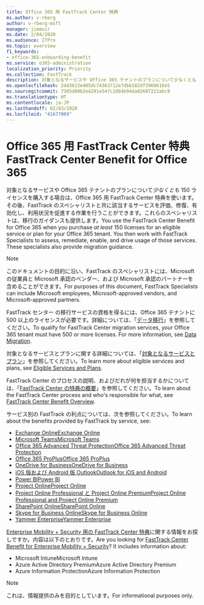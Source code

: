 ```yaml
---
title: Office 365 用 FastTrack Center 特典
ms.author: v-rberg
author: v-rberg-msft
manager: jimmuir
ms.date: 2/04/2020
ms.audience: ITPro
ms.topic: overview
f1_keywords:
- office-365-onboarding-benefit
ms.service: o365-administration
localization_priority: Priority
ms.collection: FastTrack
description: 対象となるサービスや Office 365 テナントのプランについて少なくとも 150 ライセンスを購入する場合は、Office 365 用 FastTrack Center 特典を使います。その後、FastTrack のスペシャリストと共に該当するサービスを評価、修復、有効化し、利用状況を促進する作業を行うことができます。これらのスペシャリストは、移行のガイダンスも提供します。
ms.openlocfilehash: 2dd3622e405dc74363712efdbb182df3969616e5
ms.sourcegitcommit: 7365d80b2e4291e547c2d84b94da02697221abc9
ms.translationtype: HT
ms.contentlocale: ja-JP
ms.lasthandoff: 02/03/2020
ms.locfileid: "41677069"
---
```

# <a name="fasttrack-center-benefit-for-office-365"></a><span data-ttu-id="21a0e-105">Office 365 用 FastTrack Center 特典</span><span class="sxs-lookup"><span data-stu-id="21a0e-105">FastTrack Center Benefit for Office 365</span></span>

<span data-ttu-id="21a0e-p102">対象となるサービスや Office 365 テナントのプランについて*少なくとも* 150 ライセンスを購入する場合は、Office 365 用 FastTrack Center 特典を使います。その後、FastTrack のスペシャリストと共に該当するサービスを評価、修復、有効化し、利用状況を促進する作業を行うことができます。これらのスペシャリストは、移行のガイダンスも提供します。</span><span class="sxs-lookup"><span data-stu-id="21a0e-p102">You use the FastTrack Center Benefit for Office 365 when you purchase  *at least*  150 licenses for an eligible service or plan for your Office 365 tenant. You then work with FastTrack Specialists to assess, remediate, enable, and drive usage of those services. These specialists also provide migration guidance.</span></span> 
  
> [!NOTE]
> <span data-ttu-id="21a0e-109">このドキュメントの目的に沿い、FastTrack のスペシャリストには、Microsoft の従業員と Microsoft 承認のベンダー、および Microsoft 承認のパートナーを含めることができます。</span><span class="sxs-lookup"><span data-stu-id="21a0e-109">For purposes of this document, FastTrack Specialists can include Microsoft employees, Microsoft-approved vendors, and Microsoft-approved partners.</span></span> 
  
<span data-ttu-id="21a0e-p103">FastTrack センター の移行サービスの資格を得るには、Office 365 テナントに 500 以上のライセンスが必要です。詳細については、「[データ移行](O365-data-migration.md)」を参照してください。</span><span class="sxs-lookup"><span data-stu-id="21a0e-p103">To qualify for FastTrack Center migration services, your Office 365 tenant must have 500 or more licenses. For more information, see [Data Migration](O365-data-migration.md).</span></span>
  
<span data-ttu-id="21a0e-112">対象となるサービスとプランに関する詳細については、「[対象となるサービスとプラン](M365-eligible-services-and-plans.md)」を参照してください。</span><span class="sxs-lookup"><span data-stu-id="21a0e-112">To learn more about eligible services and plans, see [Eligible Services and Plans](M365-eligible-services-and-plans.md).</span></span>
  
<span data-ttu-id="21a0e-113">FastTrack Center のプロセスの説明、およびだれが何を担当するかについては、「[FastTrack Center の特典の概要](O365-fasttrack-benefit-overview.md)」を参照してください。</span><span class="sxs-lookup"><span data-stu-id="21a0e-113">To learn about the FastTrack Center process and who's responsible for what, see [FastTrack Center Benefit Overview](O365-fasttrack-benefit-overview.md).</span></span>

<span data-ttu-id="21a0e-114">サービス別の FastTrack の利点については、次を参照してください。</span><span class="sxs-lookup"><span data-stu-id="21a0e-114">To learn about the benefits provided by FastTrack by service, see:</span></span>

- [<span data-ttu-id="21a0e-115">Exchange Online</span><span class="sxs-lookup"><span data-stu-id="21a0e-115">Exchange Online</span></span>](O365-fasttrack-responsibilities.md#exchange-online)
- [<span data-ttu-id="21a0e-116">Microsoft Teams</span><span class="sxs-lookup"><span data-stu-id="21a0e-116">Microsoft Teams</span></span>](O365-fasttrack-responsibilities.md#microsoft-teams)
- [<span data-ttu-id="21a0e-117">Office 365 Advanced Threat Protection</span><span class="sxs-lookup"><span data-stu-id="21a0e-117">Office 365 Advanced Threat Protection</span></span>](O365-fasttrack-responsibilities.md#office-365-advanced-threat-protection)
- [<span data-ttu-id="21a0e-118">Office 365 ProPlus</span><span class="sxs-lookup"><span data-stu-id="21a0e-118">Office 365 ProPlus</span></span>](O365-fasttrack-responsibilities.md#office-365-proplus)
- [<span data-ttu-id="21a0e-119">OneDrive for Business</span><span class="sxs-lookup"><span data-stu-id="21a0e-119">OneDrive for Business</span></span>](O365-fasttrack-responsibilities.md#onedrive-for-business)
- [<span data-ttu-id="21a0e-120">iOS 版および Android 版 Outlook</span><span class="sxs-lookup"><span data-stu-id="21a0e-120">Outlook for iOS and Android</span></span>](O365-fasttrack-responsibilities.md#outlook-for-ios-and-android)
- [<span data-ttu-id="21a0e-121">Power BI</span><span class="sxs-lookup"><span data-stu-id="21a0e-121">Power BI</span></span>](O365-fasttrack-responsibilities.md#power-bi)
- [<span data-ttu-id="21a0e-122">Project Online</span><span class="sxs-lookup"><span data-stu-id="21a0e-122">Project Online</span></span>](O365-fasttrack-responsibilities.md#project-online)
- [<span data-ttu-id="21a0e-123">Project Online Professional と Project Online Premium</span><span class="sxs-lookup"><span data-stu-id="21a0e-123">Project Online Professional and Project Online Premium</span></span>](O365-fasttrack-responsibilities.md#project-online-professional-and-project-online-premium)
- [<span data-ttu-id="21a0e-124">SharePoint Online</span><span class="sxs-lookup"><span data-stu-id="21a0e-124">SharePoint Online</span></span>](O365-fasttrack-responsibilities.md#sharepoint-online)
- [<span data-ttu-id="21a0e-125">Skype for Business Online</span><span class="sxs-lookup"><span data-stu-id="21a0e-125">Skype for Business Online</span></span>](O365-fasttrack-responsibilities.md#skype-for-business-online)
- [<span data-ttu-id="21a0e-126">Yammer Enterprise</span><span class="sxs-lookup"><span data-stu-id="21a0e-126">Yammer Enterprise</span></span>](O365-fasttrack-responsibilities.md#yammer-enterprise)
  
<span data-ttu-id="21a0e-p104">[Enterprise Mobility + Security 用の FastTrack Center 特典](EMS-fasttrack-benefit-for-EMS.md)に関する情報をお探しですか。内容は以下のとおりです。</span><span class="sxs-lookup"><span data-stu-id="21a0e-p104">Are you looking for [FastTrack Center Benefit for Enterprise Mobility + Security](EMS-fasttrack-benefit-for-EMS.md)? It includes information about:</span></span>
  
- <span data-ttu-id="21a0e-129">Microsoft Intune</span><span class="sxs-lookup"><span data-stu-id="21a0e-129">Microsoft Intune</span></span>    
- <span data-ttu-id="21a0e-130">Azure Active Directory Premium</span><span class="sxs-lookup"><span data-stu-id="21a0e-130">Azure Active Directory Premium</span></span> 
- <span data-ttu-id="21a0e-131">Azure Information Protection</span><span class="sxs-lookup"><span data-stu-id="21a0e-131">Azure Information Protection</span></span>
    
> [!NOTE]
> <span data-ttu-id="21a0e-132">これは、情報提供のみを目的としています。</span><span class="sxs-lookup"><span data-stu-id="21a0e-132">For informational purposes only.</span></span> 

